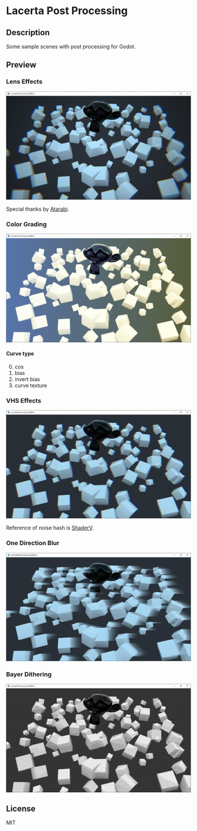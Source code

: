 # Lacerta Post Processing

## Description

Some sample scenes with post processing for Godot.

## Preview

### Lens Effects

![preview_lens_effects](./img/preview_lens_effects.png)

Special thanks by [Atarabi](https://atarabi.com/).

### Color Grading

![preview_color_grading](./img/preview_color_grading.png)

#### Curve type

0. cos
1. bias
2. invert bias
3. curve texture

### VHS Effects

![preview_vhs_effects](./img/preview_vhs_effects.png)

Reference of noise hash is [ShaderV](https://godotengine.org/asset-library/asset/589).

### One Direction Blur

![preview_one_direction_blur](./img/preview_one_direction_blur.png)

### Bayer Dithering

![preview_bayer_dithering](./img/preview_bayer_dithering.png)

## License

MIT
